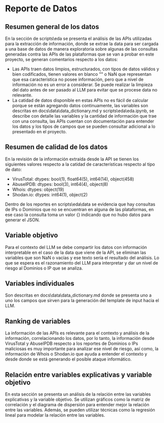# Reporte de Datos

## Resumen general de los datos

En la sección de scripts\eda se presenta el análisis de las APIs utilizadas para la extracción de información, donde se extrae la data para ser cargada a una base de datos de manera exploratoria sobre algunas de las consultas generadas contra las APIs de las plataformas que se van a probar en este proyecto, se generan comentarios respecto a los datos:

- Las APIs traen datos limpios, estructurados, con tipos de datos válidos y bien codificados, tienen valores en blanco "" o NaN que representan que esa característica no posee información, pero que a nivel de información no es un error a considerar. Se puede realizar la limpieza del dato antes de ser pasado al LLM para evitar que se procese data no relevante.
- La catidad de datos disponible en estas APIs no es fácil de calcular porque se están agregando datos continuamente, las variables son descritas en docs\data\data_dictionary.md y scripts\eda\eda.ipynb, se describe con detalle las variables y la cantidad de información que trae con una consulta, las APIs cuentan con documentación para entender los datos y los tipos de campos que se pueden consultar adicional a lo presentado en el proyecto.

## Resumen de calidad de los datos

En la revisión de la información extraída desde la API se tienen los siguientes valores respecto a la catidad de características respecto al tipo de dato:

- VirusTotal: dtypes: bool(1), float64(5), int64(14), object(458)
- AbuseIPDB: dtypes: bool(3), int64(4), object(8)
- Whois: dtypes: object(19)
- Shodan.io: dtypes: int64(1), object(2)

Dentro de los reportes en scripts\eda\data se evidencia que hay consultas de IPs o Dominios que no se encuentran en alguna de las plataformas, en ese caso la consulta toma un valor {} indicando que no hubo datos para generar el JSON.

## Variable objetivo

Para el contexto del LLM se debe compartir los datos con información interpretable en el caso de la data que viene de la API, se eliminan las variables que son NaN o vacías y ese texto sería el resultado del análisis. Lo que se espera es el razonamiento del LLM para interpretar y dar un nivel de riesgo al Dominios o IP que se analiza.

## Variables individuales

Son descritas en docs\data\data_dictionary.md donde se presenta uno a uno los campos que sirven para la generación del template de input hacia el LLM.

## Ranking de variables

La información de las APIs es relevante para el contexto y análisis de la información, correlacionando los datos, por lo tanto, la información desde VirusTotal y AbuseIPDB respecto a los reportes de Dominios o IPs maliciosas es muy importante para analizar ese nivel de riesgo, así como, la información de Whois o Shodan.io que ayuda a entender el contexto y desde donde se está generando el posible ataque informático.

## Relación entre variables explicativas y variable objetivo

En esta sección se presenta un análisis de la relación entre las variables explicativas y la variable objetivo. Se utilizan gráficos como la matriz de correlación y el diagrama de dispersión para entender mejor la relación entre las variables. Además, se pueden utilizar técnicas como la regresión lineal para modelar la relación entre las variables.
